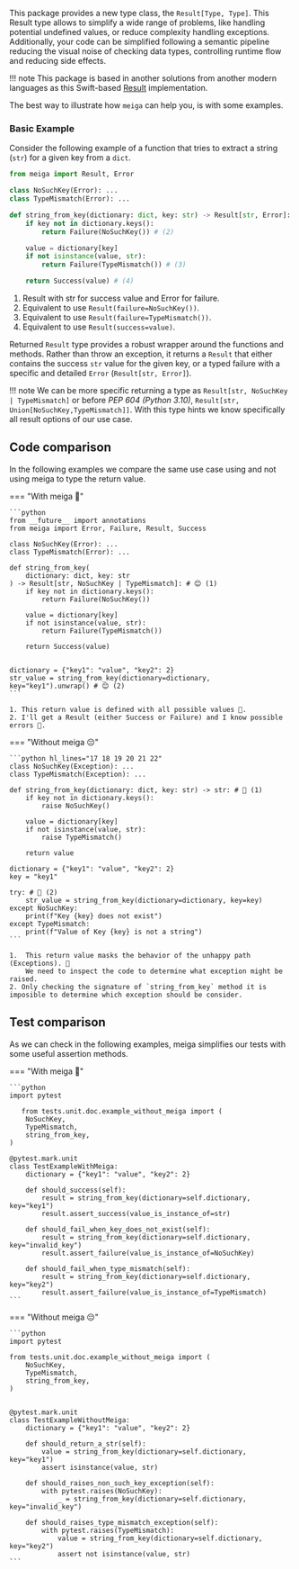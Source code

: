 This package provides a new type class, the `Result[Type, Type]`.
This Result type allows to simplify a wide range of problems, like handling potential undefined values, or reduce complexity handling exceptions.
Additionally, your code can be simplified following a semantic pipeline reducing the visual noise of checking data types, controlling runtime flow and reducing side effects.

!!! note
    This package is based in another solutions from another modern languages as this Swift-based [Result](https://github.com/antitypical/Result) implementation.


The best way to illustrate how `meiga` can help you, is with some examples.

### Basic Example

Consider the following example of a function that tries to extract a string (`str`) for a given key from a `dict`.

```python hl_lines="6 8 12 14"
from meiga import Result, Error

class NoSuchKey(Error): ...
class TypeMismatch(Error): ...

def string_from_key(dictionary: dict, key: str) -> Result[str, Error]: # (1)
    if key not in dictionary.keys():
        return Failure(NoSuchKey()) # (2)

    value = dictionary[key]
    if not isinstance(value, str):
        return Failure(TypeMismatch()) # (3)

    return Success(value) # (4)
```

1. Result with str for success value and Error for failure.
2. Equivalent to use `Result(failure=NoSuchKey())`.
3. Equivalent to use `Result(failure=TypeMismatch())`.
4. Equivalent to use `Result(success=value)`.


Returned `Result` type provides a robust wrapper around the functions and methods. Rather than throw an exception, it returns a `Result` that either contains the success `str` value for the given key, or a typed failure with a specific and detailed `Error` (`Result[str, Error]`).

!!! note
    We can be more specific returning a type as `Result[str, NoSuchKey | TypeMismatch]` or before *PEP 604 (Python 3.10)*, `Result[str, Union[NoSuchKey,TypeMismatch]]`.
    With this type hints we know specifically all result options of our use case.

## Code comparison

In the following examples we compare the same use case using and not using meiga to type the return value.

=== "With meiga 🧙"

    ```python
    from __future__ import annotations
    from meiga import Error, Failure, Result, Success

    class NoSuchKey(Error): ...
    class TypeMismatch(Error): ...

    def string_from_key(
        dictionary: dict, key: str
    ) -> Result[str, NoSuchKey | TypeMismatch]: # 😊 (1)
        if key not in dictionary.keys():
            return Failure(NoSuchKey())

        value = dictionary[key]
        if not isinstance(value, str):
            return Failure(TypeMismatch())

        return Success(value)


    dictionary = {"key1": "value", "key2": 2}
    str_value = string_from_key(dictionary=dictionary, key="key1").unwrap() # 😊 (2)
    ```

    1. This return value is defined with all possible values 🎉.
    2. I'll get a Result (either Success or Failure) and I know possible errors 🎉.

=== "Without meiga 😔"

    ```python hl_lines="17 18 19 20 21 22"
    class NoSuchKey(Exception): ...
    class TypeMismatch(Exception): ...

    def string_from_key(dictionary: dict, key: str) -> str: # 🥲 (1)
        if key not in dictionary.keys():
            raise NoSuchKey()

        value = dictionary[key]
        if not isinstance(value, str):
            raise TypeMismatch()

        return value

    dictionary = {"key1": "value", "key2": 2}
    key = "key1"

    try: # 🥲 (2)
        str_value = string_from_key(dictionary=dictionary, key=key)
    except NoSuchKey:
        print(f"Key {key} does not exist")
    except TypeMismatch:
        print(f"Value of Key {key} is not a string")
    ```

    1.  This return value masks the behavior of the unhappy path (Exceptions). 🥲
        We need to inspect the code to determine what exception might be raised.
    2. Only checking the signature of `string_from_key` method it is imposible to determine which exception should be consider.


## Test comparison

As we can check in the following examples, meiga simplifies our tests with some useful assertion methods.

=== "With meiga 🧙"

    ```python
    import pytest

       from tests.unit.doc.example_without_meiga import (
        NoSuchKey,
        TypeMismatch,
        string_from_key,
    )

    @pytest.mark.unit
    class TestExampleWithMeiga:
        dictionary = {"key1": "value", "key2": 2}

        def should_success(self):
            result = string_from_key(dictionary=self.dictionary, key="key1")
            result.assert_success(value_is_instance_of=str)

        def should_fail_when_key_does_not_exist(self):
            result = string_from_key(dictionary=self.dictionary, key="invalid_key")
            result.assert_failure(value_is_instance_of=NoSuchKey)

        def should_fail_when_type_mismatch(self):
            result = string_from_key(dictionary=self.dictionary, key="key2")
            result.assert_failure(value_is_instance_of=TypeMismatch)
    ```

=== "Without meiga 😔"

    ```python
    import pytest

    from tests.unit.doc.example_without_meiga import (
        NoSuchKey,
        TypeMismatch,
        string_from_key,
    )


    @pytest.mark.unit
    class TestExampleWithoutMeiga:
        dictionary = {"key1": "value", "key2": 2}

        def should_return_a_str(self):
            value = string_from_key(dictionary=self.dictionary, key="key1")
            assert isinstance(value, str)

        def should_raises_non_such_key_exception(self):
            with pytest.raises(NoSuchKey):
                _ = string_from_key(dictionary=self.dictionary, key="invalid_key")

        def should_raises_type_mismatch_exception(self):
            with pytest.raises(TypeMismatch):
                value = string_from_key(dictionary=self.dictionary, key="key2")
                assert not isinstance(value, str)
    ```
